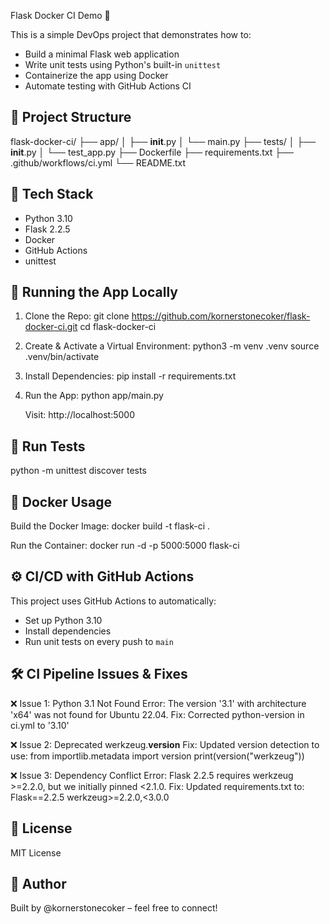 
Flask Docker CI Demo 🚀

This is a simple DevOps project that demonstrates how to:
- Build a minimal Flask web application
- Write unit tests using Python's built-in `unittest`
- Containerize the app using Docker
- Automate testing with GitHub Actions CI

📁 Project Structure
---------------------
flask-docker-ci/
├── app/
│   ├── __init__.py
│   └── main.py
├── tests/
│   ├── __init__.py
│   └── test_app.py
├── Dockerfile
├── requirements.txt
├── .github/workflows/ci.yml
└── README.txt

🧰 Tech Stack
-------------
- Python 3.10
- Flask 2.2.5
- Docker
- GitHub Actions
- unittest

🚀 Running the App Locally
---------------------------
1. Clone the Repo:
   git clone https://github.com/kornerstonecoker/flask-docker-ci.git
   cd flask-docker-ci

2. Create & Activate a Virtual Environment:
   python3 -m venv .venv
   source .venv/bin/activate

3. Install Dependencies:
   pip install -r requirements.txt

4. Run the App:
   python app/main.py

   Visit: http://localhost:5000

🧪 Run Tests
-------------
   python -m unittest discover tests

🐳 Docker Usage
----------------
Build the Docker Image:
   docker build -t flask-ci .

Run the Container:
   docker run -d -p 5000:5000 flask-ci

⚙️ CI/CD with GitHub Actions
-----------------------------
This project uses GitHub Actions to automatically:
- Set up Python 3.10
- Install dependencies
- Run unit tests on every push to `main`

🛠️ CI Pipeline Issues & Fixes
-------------------------------

❌ Issue 1: Python 3.1 Not Found
Error:
   The version '3.1' with architecture 'x64' was not found for Ubuntu 22.04.
Fix:
   Corrected python-version in ci.yml to '3.10'

❌ Issue 2: Deprecated werkzeug.__version__
Fix:
   Updated version detection to use:
   from importlib.metadata import version
   print(version("werkzeug"))

❌ Issue 3: Dependency Conflict
Error:
   Flask 2.2.5 requires werkzeug >=2.2.0, but we initially pinned <2.1.0.
Fix:
   Updated requirements.txt to:
   Flask==2.2.5
   werkzeug>=2.2.0,<3.0.0

📜 License
-----------
MIT License

🙌 Author
----------
Built by @kornerstonecoker – feel free to connect!
